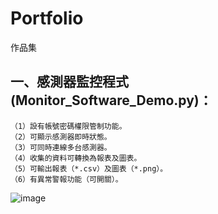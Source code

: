 # Portfolio #
作品集

## 一、感測器監控程式(Monitor_Software_Demo.py)： ##
    （1）設有帳號密碼權限管制功能。
    （2）可顯示感測器即時狀態。
    （3）可同時連線多台感測器。
    （4）收集的資料可轉換為報表及圖表。
    （5）可輸出報表（*.csv）及圖表（*.png）。
    （6）有異常警報功能（可開關）。
![image](https://user-images.githubusercontent.com/48218517/186460031-f6317dd1-575d-45eb-a6e0-358196e8316b.png)

